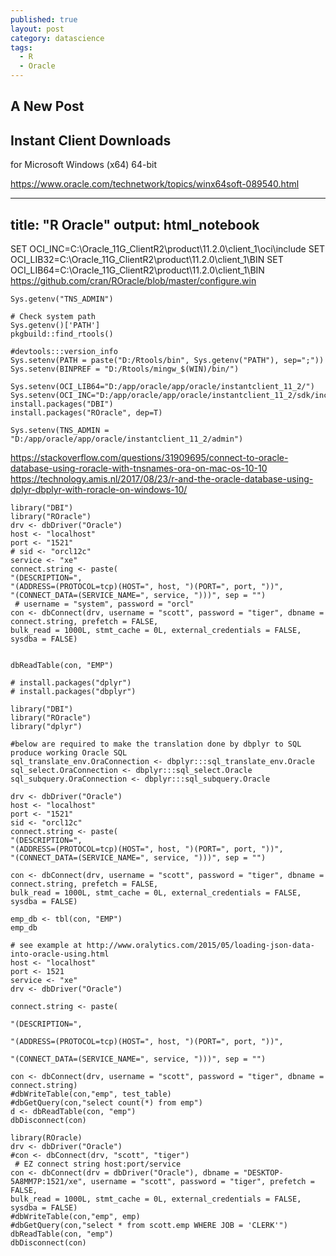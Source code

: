 ```yaml
---
published: true
layout: post
category: datascience
tags:
  - R
  - Oracle
---
```

## A New Post




## Instant Client Downloads 
for Microsoft Windows (x64) 64-bit

https://www.oracle.com/technetwork/topics/winx64soft-089540.html


---
title: "R Oracle"
output: html_notebook
---


SET OCI_INC=C:\Oracle_11G_ClientR2\product\11.2.0\client_1\oci\include 
SET OCI_LIB32=C:\Oracle_11G_ClientR2\product\11.2.0\client_1\BIN 
SET OCI_LIB64=C:\Oracle_11G_ClientR2\product\11.2.0\client_1\BIN
https://github.com/cran/ROracle/blob/master/configure.win

```{r}
Sys.getenv("TNS_ADMIN")
```



```{r}
# Check system path
Sys.getenv()['PATH']
pkgbuild::find_rtools()
```
```{r}
#devtools:::version_info
Sys.setenv(PATH = paste("D:/Rtools/bin", Sys.getenv("PATH"), sep=";"))
Sys.setenv(BINPREF = "D:/Rtools/mingw_$(WIN)/bin/")

Sys.setenv(OCI_LIB64="D:/app/oracle/app/oracle/instantclient_11_2/")
Sys.setenv(OCI_INC="D:/app/oracle/app/oracle/instantclient_11_2/sdk/include")
install.packages("DBI")
install.packages("ROracle", dep=T)
```

```{r}
Sys.setenv(TNS_ADMIN = "D:/app/oracle/app/oracle/instantclient_11_2/admin")
```


https://stackoverflow.com/questions/31909695/connect-to-oracle-database-using-roracle-with-tnsnames-ora-on-mac-os-10-10
https://technology.amis.nl/2017/08/23/r-and-the-oracle-database-using-dplyr-dbplyr-with-roracle-on-windows-10/


```{r}
library("DBI")
library("ROracle")
drv <- dbDriver("Oracle")
host <- "localhost"
port <- "1521"
# sid <- "orcl12c"
service <- "xe"
connect.string <- paste(
"(DESCRIPTION=",
"(ADDRESS=(PROTOCOL=tcp)(HOST=", host, ")(PORT=", port, "))",
"(CONNECT_DATA=(SERVICE_NAME=", service, ")))", sep = "")
 # username = "system", password = "orcl"
con <- dbConnect(drv, username = "scott", password = "tiger", dbname = connect.string, prefetch = FALSE,
bulk_read = 1000L, stmt_cache = 0L, external_credentials = FALSE,
sysdba = FALSE)

 
dbReadTable(con, "EMP")
```




```{r}
# install.packages("dplyr")
# install.packages("dbplyr")
```



```{r}
library("DBI")
library("ROracle")
library("dplyr")
 
#below are required to make the translation done by dbplyr to SQL produce working Oracle SQL
sql_translate_env.OraConnection <- dbplyr:::sql_translate_env.Oracle
sql_select.OraConnection <- dbplyr:::sql_select.Oracle
sql_subquery.OraConnection <- dbplyr:::sql_subquery.Oracle
 
drv <- dbDriver("Oracle")
host <- "localhost"
port <- "1521"
sid <- "orcl12c"
connect.string <- paste(
"(DESCRIPTION=",
"(ADDRESS=(PROTOCOL=tcp)(HOST=", host, ")(PORT=", port, "))",
"(CONNECT_DATA=(SERVICE_NAME=", service, ")))", sep = "")
 
con <- dbConnect(drv, username = "scott", password = "tiger", dbname = connect.string, prefetch = FALSE,
bulk_read = 1000L, stmt_cache = 0L, external_credentials = FALSE,
sysdba = FALSE)
 
emp_db <- tbl(con, "EMP")
emp_db
```



```{r}
# see example at http://www.oralytics.com/2015/05/loading-json-data-into-oracle-using.html
host <- "localhost"
port <- 1521
service <- "xe"
drv <- dbDriver("Oracle")

connect.string <- paste(

"(DESCRIPTION=",

"(ADDRESS=(PROTOCOL=tcp)(HOST=", host, ")(PORT=", port, "))",

"(CONNECT_DATA=(SERVICE_NAME=", service, ")))", sep = "")

con <- dbConnect(drv, username = "scott", password = "tiger", dbname = connect.string)
#dbWriteTable(con,"emp", test_table)
#dbGetQuery(con,"select count(*) from emp")
d <- dbReadTable(con, "emp")
dbDisconnect(con)

```


```{r}
library(ROracle)
drv <- dbDriver("Oracle")
#con <- dbConnect(drv, "scott", "tiger")
 # EZ connect string host:port/service
con <- dbConnect(drv = dbDriver("Oracle"), dbname = "DESKTOP-5A8MM7P:1521/xe", username = "scott", password = "tiger", prefetch = FALSE,
bulk_read = 1000L, stmt_cache = 0L, external_credentials = FALSE,
sysdba = FALSE)
#dbWriteTable(con,"emp", emp)
#dbGetQuery(con,"select * from scott.emp WHERE JOB = 'CLERK'")
dbReadTable(con, "emp")
dbDisconnect(con)
```
